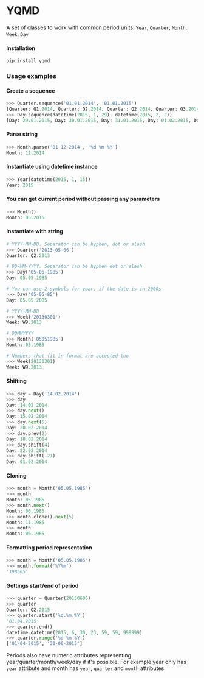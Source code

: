 # YQMD
A set of classes to work with common period units: `Year`, `Quarter`, `Month`, `Week`, `Day`

#### Installation
```
pip install yqmd
```

### Usage examples
 
#### Create a sequence

```python
>>> Quarter.sequence('01.01.2014', '01.01.2015')
[Quarter: Q1.2014, Quarter: Q2.2014, Quarter: Q2.2014, Quarter: Q3.2014, Quarter: Q1.2015]
>>> Day.sequence(datetime(2015, 1, 29), datetime(2015, 2, 2))
[Day: 29.01.2015, Day: 30.01.2015, Day: 31.01.2015, Day: 01.02.2015, Day: 02.02.2015]
```

#### Parse string

```python
>>> Month.parse('01 12 2014', '%d %m %Y')
Month: 12.2014
```

#### Instantiate using datetime instance

```python
>>> Year(datetime(2015, 1, 15))
Year: 2015
```

#### You can get current period without passing any parameters

```python
>>> Month()
Month: 05.2015
```

#### Instantiate with string

```python
# YYYY-MM-DD. Separator can be hyphen, dot or slash
>>> Quarter('2013-05-06')
Quarter: Q2.2013

# DD-MM-YYYY. Separator can be hyphen dot or slash
>>> Day('05-05-1985')
Day: 05.05.1985

# You can use 2 symbols for year, if the date is in 2000s
>>> Day('05-05-85')
Day: 05.05.2085

# YYYY-MM-DD
>>> Week('20130301')
Week: W9.2013

# DDMMYYYY
>>> Month('05051985')
Month: 05.1985

# Numbers that fit in format are accepted too
>>> Week(20130301)
Week: W9.2013
```

#### Shifting

```python
>>> day = Day('14.02.2014')
>>> day
Day: 14.02.2014
>>> day.next()
Day: 15.02.2014
>>> day.next(5)
Day: 20.02.2014
>>> day.prev(2)
Day: 18.02.2014
>>> day.shift(4)
Day: 22.02.2014
>>> day.shift(-21)
Day: 01.02.2014
```

#### Cloning

```python
>>> month = Month('05.05.1985')
>>> month
Month: 05.1985
>>> month.next()
Month: 06.1985
>>> month.clone().next(5)
Month: 11.1985
>>> month
Month: 06.1985
```

#### Formatting period representation

```python
>>> month = Month('05.05.1985')
>>> month.format('%Y%m')
'198505'
```

#### Gettings start/end of period
```python
>>> quarter = Quarter(20150606)
>>> quarter
Quarter: Q2.2015
>>> quarter.start('%d.%m.%Y')
'01.04.2015'
>>> quarter.end()
datetime.datetime(2015, 6, 30, 23, 59, 59, 999999)
>>> quarter.range('%d-%m-%Y')
['01-04-2015', '30-06-2015']
```

Periods also have numeric attributes representing year/quarter/month/week/day if it's possible.
For example year only has `year` attribute and month has `year`, `quarter` and `month` attributes.